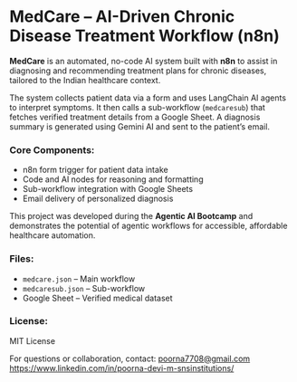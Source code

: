 # MedCare – AI-Driven Chronic Disease Treatment Workflow (n8n)

**MedCare** is an automated, no-code AI system built with **n8n** to assist in diagnosing and recommending treatment plans for chronic diseases, tailored to the Indian healthcare context.

The system collects patient data via a form and uses LangChain AI agents to interpret symptoms. It then calls a sub-workflow (`medcaresub`) that fetches verified treatment details from a Google Sheet. A diagnosis summary is generated using Gemini AI and sent to the patient’s email.

### Core Components:
- n8n form trigger for patient data intake
- Code and AI nodes for reasoning and formatting
- Sub-workflow integration with Google Sheets
- Email delivery of personalized diagnosis

This project was developed during the **Agentic AI Bootcamp** and demonstrates the potential of agentic workflows for accessible, affordable healthcare automation.

### Files:
- `medcare.json` – Main workflow
- `medcaresub.json` – Sub-workflow
- Google Sheet – Verified medical dataset

### License:
MIT License

For questions or collaboration, contact: 
poorna7708@gmail.com
https://www.linkedin.com/in/poorna-devi-m-snsinstitutions/
